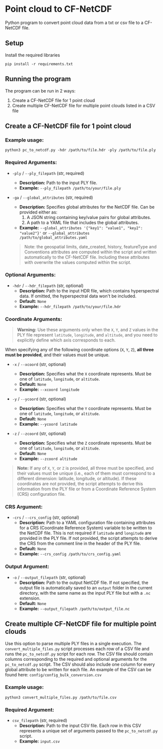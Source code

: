 # Point cloud to CF-NetCDF

Python program to convert point cloud data from a txt or csv file to a CF-NetCDF file.

## Setup

Install the required libraries

```
pip install -r requirements.txt
```

## Running the program

The program can be run in 2 ways:
1. Create a CF-NetCDF file for 1 point cloud
2. Create multiple CF-NetCDF file for multiple point clouds listed in a CSV file

## Create a CF-NetCDF file for 1 point cloud

### Example usage:
```
python3 pc_to_netcdf.py -hdr /path/to/file.hdr -ply /path/to/file.ply
```

### Required Arguments:
- `-ply` / `--ply_filepath` (str, required)
  - **Description:** Path to the input PLY file.
  - **Example:** `--ply_filepath /path/to/your/file.ply`

- `-ga` / `--global_attributes` (str, required)
  - **Description:** Specifies global attributes for the NetCDF file. Can be provided either as:
    1. A JSON string containing key/value pairs for global attributes.
    2. A path to a YAML file that includes the global attributes.
  - **Example:** `--global_attributes '{"key1": "value1", "key2": "value2"}'` or `--global_attributes /path/to/global_attributes.yaml`
  > Note: the geospatial limits, date_created, history, featureType and Conventions attributes are computed within the script and written automatically to the CF-NetCDF file. Including these attributes with overwrite the values computed within the script.

### Optional Arguments:

- `-hdr` / `--hdr_filepath` (str, optional)
  - **Description:** Path to the input HDR file, which contains hyperspectral data. If omitted, the hyperspectral data won't be included.
  - **Default:** `None`
  - **Example:** `--hdr_filepath /path/to/your/file.hdr`

### Coordinate Arguments:

> **Warning:** Use these arguments only when the `X`, `Y`, and `Z` values in the PLY file represent `latitude`, `longitude`, and `altitude`, and you need to explicitly define which axis corresponds to each.

When specifying any of the following coordinate options (`X`, `Y`, `Z`), **all three must be provided**, and their values must be unique.

- `-x` / `--xcoord` (str, optional)
  - **Description:** Specifies what the `X` coordinate represents. Must be one of `latitude`, `longitude`, or `altitude`.
  - **Default:** `None`
  - **Example:** `--xcoord longitude`

- `-y` / `--ycoord` (str, optional)
  - **Description:** Specifies what the `Y` coordinate represents. Must be one of `latitude`, `longitude`, or `altitude`.
  - **Default:** `None`
  - **Example:** `--ycoord latitude`

- `-z` / `--zcoord` (str, optional)
  - **Description:** Specifies what the `Z` coordinate represents. Must be one of `latitude`, `longitude`, or `altitude`.
  - **Default:** `None`
  - **Example:** `--zcoord altitude`

> **Note:** If any of `X`, `Y`, or `Z` is provided, all three must be specified, and their values must be unique (i.e., each of them must correspond to a different dimension: latitude, longitude, or altitude). If these coordinates are not provided, the script attempts to derive this information from the PLY file or from a Coordinate Reference System (CRS) configuration file.

### CRS Argument:

- `-crs` / `--crs_config` (str, optional)
  - **Description:** Path to a YAML configuration file containing attributes for a CRS (Coordinate Reference System) variable to be written to the NetCDF file. This is not required if `latitude` and `longitude` are provided in the PLY file. If not provided, the script attempts to derive the CRS from the comment line in the header of the PLY file.
  - **Default:** `None`
  - **Example:** `--crs_config /path/to/crs_config.yaml`

### Output Argument:

- `-o` / `--output_filepath` (str, optional)
  - **Description:** Path to the output NetCDF file. If not specified, the output file is automatically saved to an `output` folder in the current directory, with the same name as the input PLY file but with a `.nc` extension.
  - **Default:** `None`
  - **Example:** `--output_filepath /path/to/output_file.nc`

## Create multiple CF-NetCDF file for multiple point clouds

Use this option to parse multiple PLY files in a single execution. The `convert_multiple_files.py` script processes each row of a CSV file and runs the `pc_to_netcdf.py` script for each row. The CSV file should contain columns corresponding to the required and optional arguments for the `pc_to_netcdf.py` script. The CSV should also include one column for every global attribute to be written for each file. An example of the CSV can be found here:
`config/config_bulk_conversion.csv`

### Example usage:

```
python3 convert_multiple_files.py /path/to/file.csv
```

### Required Argument:

- `csv_filepath` (str, required)
  - **Description:** Path to the input CSV file. Each row in this CSV represents a unique set of arguments passed to the `pc_to_netcdf.py` script.
  - **Example:** `input.csv`

